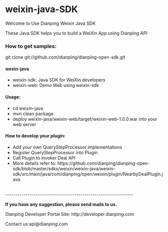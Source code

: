 weixin-java-SDK
=============================

<p>Welcome to Use Dianping Weixin Java SDK</p>

<p>These Java SDK helps you to build a WeiXin App using Dianping API</p>

<h3>How to get samples:</h3>
    git clone git://github.com/dianping/dianping-open-sdk.git

<h4>wexin-java</h4>
<ul>
    <li> weixin-sdk: Java SDK for WeiXin developers
    <li> weixin-web: Demo Web using weixin-sdk
</ul>

<h4>Usage:</h4>
<ul>
    <li> cd weixin-java
    <li> mvn clean package
    <li> deploy weixin-java/weixin-web/target/weixin-web-1.0.0.war into your web server
</ul>

<h4>How to develop your plugin:</h4>
<ul> 
    <li>Add your own QueryStepProcessor implementations
    <li>Register QueryStepProcessor into Plugin
    <li>Call Plugin to invoker Deal API 
    <li>More details refer to: https://github.com/dianping/dianping-open-sdk/blob/master/sdks/weixin/weixin-java/weixin-sdk/src/main/java/com/dianping/open/weixin/plugin/NearbyDealPlugin.java</li>
</ul>

<br/>
---------------------------------------------------------------
<p><b>If you have any suggestion, please send mails to us.</b></p>

<p>Dianping Developer Portal Site: http://developer.dianping.com</p>

<p>Contact us:api@dianping.com</h>

